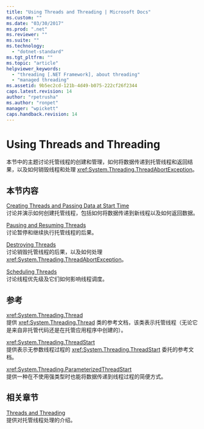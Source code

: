 ```yaml
---
title: "Using Threads and Threading | Microsoft Docs"
ms.custom: ""
ms.date: "03/30/2017"
ms.prod: ".net"
ms.reviewer: ""
ms.suite: ""
ms.technology: 
  - "dotnet-standard"
ms.tgt_pltfrm: ""
ms.topic: "article"
helpviewer_keywords: 
  - "threading [.NET Framework], about threading"
  - "managed threading"
ms.assetid: 9b5ec2cd-121b-4d49-b075-222cf26f2344
caps.latest.revision: 14
author: "rpetrusha"
ms.author: "ronpet"
manager: "wpickett"
caps.handback.revision: 14
---
```

# Using Threads and Threading
本节中的主题讨论托管线程的创建和管理，如何将数据传递到托管线程和返回结果，以及如何销毁线程和处理 <xref:System.Threading.ThreadAbortException>。  
  
## 本节内容  
 [Creating Threads and Passing Data at Start Time](../../../docs/standard/threading/creating-threads-and-passing-data-at-start-time.md)  
 讨论并演示如何创建托管线程，包括如何将数据传递到新线程以及如何返回数据。  
  
 [Pausing and Resuming Threads](../../../docs/standard/threading/pausing-and-resuming-threads.md)  
 讨论暂停和继续执行托管线程的后果。  
  
 [Destroying Threads](../../../docs/standard/threading/destroying-threads.md)  
 讨论销毁托管线程的后果，以及如何处理 <xref:System.Threading.ThreadAbortException>。  
  
 [Scheduling Threads](../../../docs/standard/threading/scheduling-threads.md)  
 讨论线程优先级及它们如何影响线程调度。  
  
## 参考  
 <xref:System.Threading.Thread>  
 提供 <xref:System.Threading.Thread> 类的参考文档，该类表示托管线程（无论它是来自非托管代码还是在托管应用程序中创建的）。  
  
 <xref:System.Threading.ThreadStart>  
 提供表示无参数线程过程的 <xref:System.Threading.ThreadStart> 委托的参考文档。  
  
 <xref:System.Threading.ParameterizedThreadStart>  
 提供一种在不使用强类型时也能将数据传递到线程过程的简便方式。  
  
## 相关章节  
 [Threads and Threading](../../../docs/standard/threading/threads-and-threading.md)  
 提供对托管线程处理的介绍。